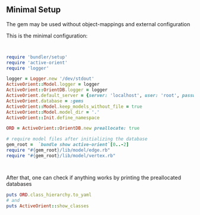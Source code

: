 ## Minimal Setup 

The gem may be used without object-mappings and external configuration

This is the minimal configuration:

```ruby


require 'bundler/setup'
require 'active-orient'
require 'logger'

logger = Logger.new '/dev/stdout'
ActiveOrient::Model.logger = logger
ActiveOrient::OrientDB.logger = logger
ActiveOrient.default_server = {server: 'localhost', user: 'root', password: 'xxx', database: 'gems', port: 2480}
ActiveOrient.database = :gems
ActiveOrient::Model.keep_models_without_file = true
ActiveOrient::Model.model_dir = '.'
ActiveOrient::Init.define_namespace 

ORD = ActiveOrient::OrientDB.new preallocate: true

# require model files after initializing the database
gem_root =  `bundle show active-orient`[0..-2]
require "#{gem_root}/lib/model/edge.rb"
require "#{gem_root}/lib/model/vertex.rb"




```

After that, one can check if anything works by printing the preallocated databases

```ruby
puts ORD.class_hierarchy.to_yaml
# and
puts ActiveOrient::show_classes
```


